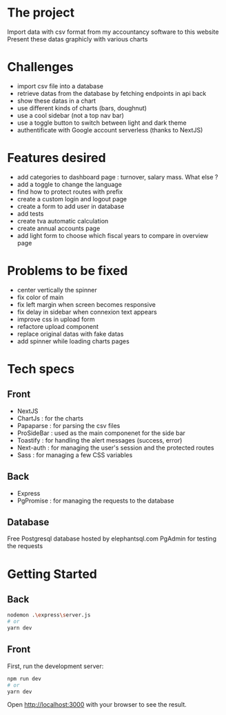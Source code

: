 # The project
Import data with csv format from my accountancy software to this website
Present these datas graphicly with various charts

# Challenges
- import csv file into a database
- retrieve datas from the database by fetching endpoints in api back
- show these datas in a chart
- use different kinds of charts (bars, doughnut)
- use a cool sidebar (not a top nav bar)
- use a toggle button to switch between light and dark theme
- authentificate with Google account serverless (thanks to NextJS)

# Features desired
- add categories  to dashboard page : turnover, salary mass. What else ?
- add a toggle to change the language
- find how to protect routes with prefix
- create a custom login and logout page
- create a form to add user in database
- add tests
- create tva automatic calculation
- create annual accounts page
- add light form to choose which fiscal years to compare in overview page

# Problems to be fixed
- center vertically the spinner
- fix color of main
- fix left margin when screen becomes responsive
- fix delay in sidebar when connexion text appears
- improve css in upload form
- refactore upload component
- replace original datas with fake datas
- add spinner while loading charts pages


# Tech specs
## Front
- NextJS
- ChartJs : for the charts
- Papaparse : for parsing the csv files
- ProSideBar : used as the main componenet for the side bar
- Toastify : for handling the alert messages (success, error)
- Next-auth : for managing the user's session and the protected routes
- Sass : for managing a few CSS variables

## Back
- Express
- PgPromise : for managing the requests to the database

## Database
Free Postgresql database hosted by elephantsql.com
PgAdmin for testing the requests

# Getting Started
  ## Back
  ```bash
nodemon .\express\server.js
# or
yarn dev
```
  ## Front
First, run the development server:

```bash
npm run dev
# or
yarn dev
```

Open [http://localhost:3000](http://localhost:3000) with your browser to see the result.

